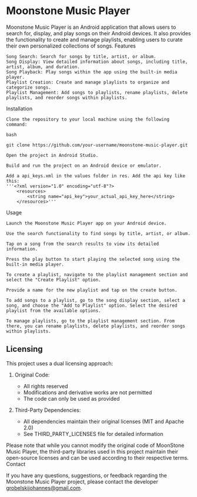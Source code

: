 # Moonstone Music Player

Moonstone Music Player is an Android application that allows users to search for, display, and play songs on their Android devices. It also provides the functionality to create and manage playlists, enabling users to curate their own personalized collections of songs.
Features

    Song Search: Search for songs by title, artist, or album.
    Song Display: View detailed information about songs, including title, artist, album, and duration.
    Song Playback: Play songs within the app using the built-in media player.
    Playlist Creation: Create and manage playlists to organize and categorize songs.
    Playlist Management: Add songs to playlists, rename playlists, delete playlists, and reorder songs within playlists.

Installation

    Clone the repository to your local machine using the following command:

    bash

    git clone https://github.com/your-username/moonstone-music-player.git

    Open the project in Android Studio.

    Build and run the project on an Android device or emulator.

    Add a api_keys.xml in the values folder in res. Add the api key like this:
    '''<?xml version="1.0" encoding="utf-8"?>
        <resources>
            <string name="api_key">your_actual_api_key_here</string>
        </resources>'''

Usage

    Launch the Moonstone Music Player app on your Android device.

    Use the search functionality to find songs by title, artist, or album.

    Tap on a song from the search results to view its detailed information.

    Press the play button to start playing the selected song using the built-in media player.

    To create a playlist, navigate to the playlist management section and select the "Create Playlist" option.

    Provide a name for the new playlist and tap on the create button.

    To add songs to a playlist, go to the song display section, select a song, and choose the "Add to Playlist" option. Select the desired playlist from the available options.

    To manage playlists, go to the playlist management section. From there, you can rename playlists, delete playlists, and reorder songs within playlists.


## Licensing

This project uses a dual licensing approach:

1. Original Code:
   - All rights reserved
   - Modifications and derivative works are not permitted
   - The code can only be used as provided

2. Third-Party Dependencies:
   - All dependencies maintain their original licenses (MIT and Apache 2.0)
   - See THIRD_PARTY_LICENSES file for detailed information

Please note that while you cannot modify the original code of MoonStone Music Player, 
the third-party libraries used in this project maintain their open-source licenses 
and can be used according to their respective terms.
Contact

If you have any questions, suggestions, or feedback regarding the Moonstone Music Player project, please contact the developer grobelskijohannes@gmail.com.
